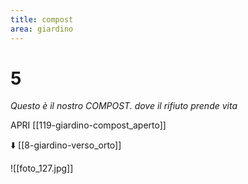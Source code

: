 ```yaml
---
title: compost
area: giardino
---
```

# 5
_Questo è il nostro COMPOST. dove il rifiuto prende vita_

APRI [[119-giardino-compost_aperto]]

⬇️ [[8-giardino-verso_orto]]

![[foto_127.jpg]]